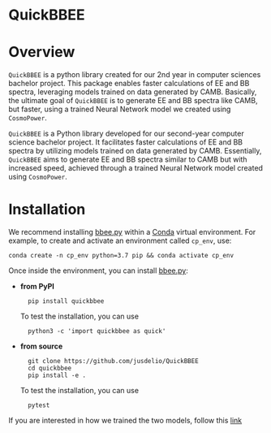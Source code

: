 # QuickBBEE 


# Overview

``QuickBBEE`` is a python library created for our 2nd year in computer sciences bachelor project. This package enables faster calculations of EE and BB spectra, leveraging models trained on data generated by CAMB. Basically, the ultimate goal of ``QuickBBEE`` is to generate EE and BB spectra like CAMB, but faster, using a trained Neural Network model we created using ``CosmoPower``.

``QuickBBEE`` is a Python library developed for our second-year computer science bachelor project. It facilitates faster calculations of EE and BB spectra by utilizing models trained on data generated by CAMB. Essentially, ``QuickBBEE`` aims to generate EE and BB spectra similar to CAMB but with increased speed, achieved through a trained Neural Network model created using ``CosmoPower``.

# Installation

We recommend installing [bbee.py](bbee.py) within a [Conda](https://docs.conda.io/projects/conda/en/latest/index.html) virtual environment. 
For example, to create and activate an environment called ``cp_env``, use:

    conda create -n cp_env python=3.7 pip && conda activate cp_env

Once inside the environment, you can install [bbee.py](bbee.py):

- **from PyPI** 

        pip install quickbbee

    To test the installation, you can use

        python3 -c 'import quickbbee as quick'


- **from source**

        git clone https://github.com/jusdelio/QuickBBEE
        cd quickbbee
        pip install -e .

    To test the installation, you can use

        pytest

If you are interested in how we trained the two models, follow this [link](https://github.com/jusdelio/QuickBBEE/blob/main/quickbbee/EE_BB_models/README.md) 

